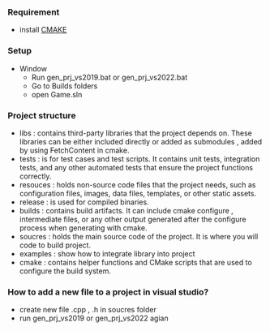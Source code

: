 ### Requirement

- install [CMAKE](https://cmake.org/download/)

### Setup

- Window
  - Run gen_prj_vs2019.bat or gen_prj_vs2022.bat
  - Go to Builds folders
  - open Game.sln

### Project structure

- libs : contains third-party libraries that the project depends on. These libraries can be either included directly or added as submodules , added by using FetchContent in cmake.
- tests : is for test cases and test scripts. It contains unit tests, integration tests, and any other automated tests that ensure the project functions correctly.
- resouces : holds non-source code files that the project needs, such as configuration files, images, data files, templates, or other static assets.
- release : is used for compiled binaries.
- builds : contains build artifacts. It can include cmake configure , intermediate files, or any other output generated after the configure process when generating with cmake.
- soucres : holds the main source code of the project. It is where you will code to build project.
- examples : show how to integrate library into project
- cmake : contains helper functions and CMake scripts that are used to configure the build system.

### How to add a new file to a project in visual studio?

* create new file .cpp , .h in soucres folder
* run gen_prj_vs2019 or gen_prj_vs2022 agian
